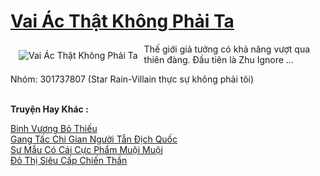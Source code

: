 <a href="https://truyentiki.com/vai-ac-that-khong-phai-ta.33728/" title="Vai Ác Thật Không Phải Ta"><h1>Vai Ác Thật Không Phải Ta</h1></a><div style="display:table"><img align="right" style="float: left; padding: 10px;" src="https://truyentiki.com/a/img/str/src/33728.jpg" alt="Vai Ác Thật Không Phải Ta">Thế giới giả tưởng có khả năng vượt qua thiên đàng. Đầu tiên là Zhu Ignore ... <p></p> Nhóm: 301737807 (Star Rain-Villain thực sự không phải tôi)</div><p><br><b>Truyện Hay Khác :</b></p><a href="https://truyentiki.com/binh-vuong-bo-thieu.33727/" alt="Binh Vương Bỏ Thiếu">Binh Vương Bỏ Thiếu</a><br/><a href="https://github.com/nownovels/top500/tree/master/truyenhay/33751/" alt="Gang Tấc Chi Gian Người Tẫn Địch Quốc">Gang Tấc Chi Gian Người Tẫn Địch Quốc</a><br/><a href="https://www.scoop.it/topic/nownovels/p/4118846059/2020/06/03/truyen-su-mau-co-cai-cuc-pham-muoi-muoi" alt="Sư Mẫu Có Cái Cực Phẩm Muội Muội">Sư Mẫu Có Cái Cực Phẩm Muội Muội</a><br/><a href="https://github.com/nownovels/top500/tree/master/truyenhay/33936/" alt="Đô Thị Siêu Cấp Chiến Thần">Đô Thị Siêu Cấp Chiến Thần</a><br/>